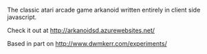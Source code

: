 The classic atari arcade game arkanoid written entirely in client side javascript.

Check it out at http://arkanoidsd.azurewebsites.net/




Based in part on http://www.dwmkerr.com/experiments/
